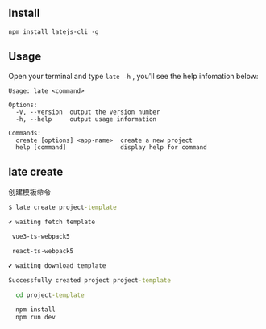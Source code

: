 ## Install

```
npm install latejs-cli -g
```

## Usage

Open your terminal and type `late -h` , you'll see the help infomation below:

```
Usage: late <command>

Options:
  -V, --version  output the version number
  -h, --help     output usage information

Commands:
  create [options] <app-name>  create a new project     
  help [command]               display help for command 
```

## late create <app-name>

创建模板命令

```cmd
$ late create project-template

✔ waiting fetch template

 vue3-ts-webpack5

 react-ts-webpack5

✔ waiting download template

Successfully created project project-template

  cd project-template
  
  npm install
  npm run dev
```
